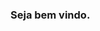 ### Seja bem vindo.

<!--
**roronoadiogo/roronoadiogo** is a ✨ _special_ ✨ repository because its `README.md` (this file) appears on your GitHub profile.

Olá, sou Vinícius D. Alves.:

 Apaixonado por tecnologia
 Desenvolvedor Java 
